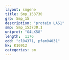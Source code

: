 ```yaml
---
layout: smgene
title: Smp_153730
grp: Smp_15
description: "protein LAS1"
smp: Smp_153730.1
uniprot: "G4LX58"
length:  1176
cdd: "cl04371, pfam04031"
kk: K16912
categories: sm
---
```

